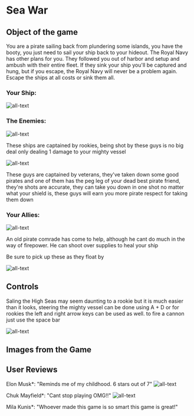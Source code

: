 # Sea War

## Object of the game

You are a pirate sailing back from plundering some islands, you have the booty, you just need to sail your ship back to your hideout. The Royal Navy has other plans for you. They followed you out of harbor and setup and ambush with their entire fleet. If they sink your ship you'll be captured and hung, but if you escape, the Royal Navy will never be a problem again. Escape the ships at all costs or sink them all.

### Your Ship:

![all-text](https://raw.github.com/KhalDrogo5190/sea-war-anders-blom/master/Assets/Images/Ships/ship1.png "Sick Gnarly Am I Right ;)")

### The Enemies:

![all-text](https://raw.github.com/KhalDrogo5190/sea-war-anders-blom/master/Assets/Images/Ships/ship4.png "Lightweight")

These ships are captained by rookies, being shot by these guys is no big deal only dealing 1 damage to your mighty vessel

![all-text](https://raw.github.com/KhalDrogo5190/sea-war-anders-blom/master/Assets/Images/Ships/ship5.png "This Guy is Like The Bubonic Plaque of Ships")


These guys are captained by veterans, they've taken down some good pirates and one of them has the peg leg of your dead best pirate friend, they're shots are accurate, they can take you down in one shot no matter what your shield is, these guys will earn you more pirate respect for taking them down


### Your Allies:

![all-text](https://raw.github.com/KhalDrogo5190/sea-war-anders-blom/master/Assets/Images/Ships/ship2.png "MEDICCC!!")

An old pirate comrade has come to help, although he cant do much in the way of firepower. He can shoot over supplies to heal your ship

Be sure to pick up these as they float by

![all-text](https://raw.github.com/KhalDrogo5190/sea-war-anders-blom/master/Assets/Images/Effects/bandaid.png "Healy Boi")

## Controls 

Saling the High Seas may seem daunting to a rookie but it is much easier than it looks, steering the mighty vessel can be done using A + D or for rookies the left and right arrow keys can be used as well. to fire a cannon just use the space bar

![all-text](https://raw.github.com/KhalDrogo5190/sea-war-anders-blom/master/Assets/Images/Screenshots/Capture3.PNG "Just in case you dont know where the keys are")


## Images from the Game

## User Reviews

Elon Musk*: "Reminds me of my childhood. 6 stars out of 7"
![all-text](https://raw.github.com/KhalDrogo5190/sea-war-anders-blom/master/Assets/Images/Screenshots/elon-musk.png "Mmmm")

Chuk Mayfield*: "Cant stop playing OMG!!"
![all-text](https://raw.github.com/KhalDrogo5190/sea-war-anders-blom/master/Assets/Images/Screenshots/chuck.png "Please Conduct an ID Check")

Mila Kunis*: "Whoever made this game is so smart this game is great!"
